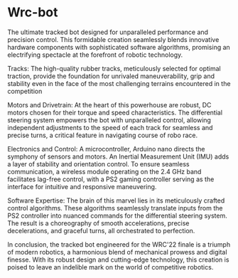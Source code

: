 # Wrc-bot

The ultimate tracked bot designed for unparalleled performance and precision control. This formidable creation seamlessly blends innovative hardware components with sophisticated software algorithms, promising an electrifying spectacle at the forefront of robotic technology.

Tracks:
The high-quality rubber tracks, meticulously selected for optimal traction, provide the foundation for unrivaled maneuverability, grip and stability even in the face of the most challenging terrains encountered in the competition

Motors and Drivetrain:
At the heart of this powerhouse are robust, DC motors chosen for their torque and speed characteristics. The differential steering system empowers the bot with unparalleled control, allowing independent adjustments to the speed of each track for seamless and precise turns, a critical feature in navigating course of robo race.

Electronics and Control:
A microcontroller, Arduino nano directs the symphony of sensors and motors. An Inertial Measurement Unit (IMU) adds a layer of stability and orientation control. To ensure seamless communication, a wireless module operating on the 2.4 GHz band facilitates lag-free control, with a PS2 gaming controller serving as the interface for intuitive and responsive maneuvering.

Software Expertise:
The brain of this marvel lies in its meticulously crafted control algorithms. These algorithms seamlessly translate inputs from the PS2 controller into nuanced commands for the differential steering system. The result is a choreography of smooth accelerations, precise decelerations, and graceful turns, all orchestrated to perfection.

In conclusion, the tracked bot engineered for the WRC'22 finale is a triumph of modern robotics, a harmonious blend of mechanical prowess and digital finesse. With its robust design and cutting-edge technology, this creation is poised to leave an indelible mark on the world of competitive robotics.
